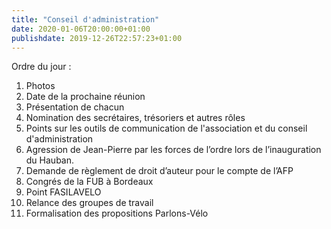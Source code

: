 ```yaml
---
title: "Conseil d'administration"
date: 2020-01-06T20:00:00+01:00
publishdate: 2019-12-26T22:57:23+01:00
---
```


Ordre du jour :

1. Photos
2. Date de la prochaine réunion
3. Présentation de chacun
4. Nomination des secrétaires, trésoriers et autres rôles
5. Points sur les outils de communication de l'association et du conseil d'administration
6. Agression de Jean-Pierre par les forces de l’ordre lors de l’inauguration du Hauban.
7. Demande de règlement de droit d’auteur pour le compte de l’AFP
8. Congrés de la FUB à Bordeaux
9. Point FASILAVELO
10. Relance des groupes de travail
11. Formalisation des propositions Parlons-Vélo
